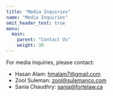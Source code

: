 ```yaml
---
title: "Media Inquiries"
name: "Media Inquiries"
omit_header_text: true
menu:
  main:
    parent: "Contact Us"
    weight: 30
---
```


For media inquiries, please contact:

* Hasan Alam: [hmalam7@gmail.com](mailto:hmalam7@gmail.com)
* Zool Suleman: [zool@sulemanco.com](mailto:zool@sulemanco.com)
* Sania Chaudhry: [sania@fortelaw.ca](mailto:sania@fortelaw.ca)
